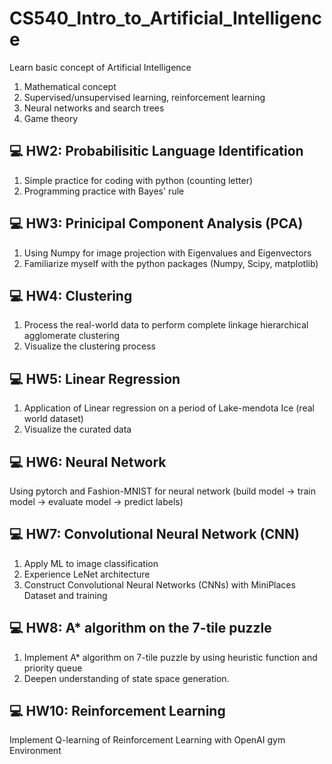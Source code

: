 # CS540_Intro_to_Artificial_Intelligence

Learn basic concept of Artificial Intelligence
1. Mathematical concept
2. Supervised/unsupervised learning, reinforcement learning
3. Neural networks and search trees
4. Game theory



## :computer: HW2: Probabilisitic Language Identification

1. Simple practice for coding with python (counting letter)
2. Programming practice with Bayes' rule



## :computer: HW3: Prinicipal Component Analysis (PCA)

1. Using Numpy for image projection with Eigenvalues and Eigenvectors
2. Familiarize myself with the python packages (Numpy, Scipy, matplotlib)



## :computer: HW4: Clustering

1. Process the real-world data to perform complete linkage hierarchical agglomerate clustering
2. Visualize the clustering process



## :computer: HW5: Linear Regression

1. Application of Linear regression on a period of Lake-mendota Ice (real world dataset)
2. Visualize the curated data 



## :computer: HW6: Neural Network

Using pytorch and Fashion-MNIST for neural network
(build model -> train model -> evaluate model -> predict labels)



## :computer: HW7: Convolutional Neural Network (CNN)

1. Apply ML to image classification
2. Experience LeNet architecture
3. Construct Convolutional Neural Networks (CNNs) with MiniPlaces Dataset and training



## :computer: HW8: A* algorithm on the 7-tile puzzle

1. Implement A* algorithm on 7-tile puzzle by using heuristic function and priority queue
2. Deepen understanding of state space generation.


## :computer: HW10: Reinforcement Learning

Implement Q-learning of Reinforcement Learning with OpenAI gym Environment



